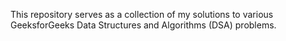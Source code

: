 
This repository serves as a collection of my solutions to various GeeksforGeeks Data Structures and Algorithms (DSA) problems.
